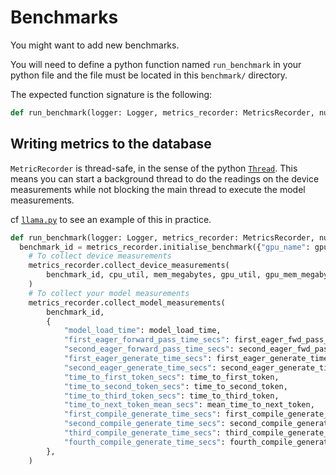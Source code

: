 # Benchmarks

You might want to add new benchmarks.

You will need to define a python function named `run_benchmark` in your python file and the file must be located in this `benchmark/` directory.

The expected function signature is the following:

```py
def run_benchmark(logger: Logger, metrics_recorder: MetricsRecorder, num_tokens_to_generate=100):
```

## Writing metrics to the database

`MetricRecorder` is thread-safe, in the sense of the python [`Thread`](https://docs.python.org/3/library/threading.html#threading.Thread). This means you can start a background thread to do the readings on the device measurements while not blocking the main thread to execute the model measurements.

cf [`llama.py`](./llama.py) to see an example of this in practice.

```py
def run_benchmark(logger: Logger, metrics_recorder: MetricsRecorder, num_tokens_to_generate=100):
  benchmark_id = metrics_recorder.initialise_benchmark({"gpu_name": gpu_name, "model_id": model_id})
    # To collect device measurements
    metrics_recorder.collect_device_measurements(
        benchmark_id, cpu_util, mem_megabytes, gpu_util, gpu_mem_megabytes
    )
    # To collect your model measurements
    metrics_recorder.collect_model_measurements(
        benchmark_id,
        {
            "model_load_time": model_load_time,
            "first_eager_forward_pass_time_secs": first_eager_fwd_pass_time,
            "second_eager_forward_pass_time_secs": second_eager_fwd_pass_time,
            "first_eager_generate_time_secs": first_eager_generate_time,
            "second_eager_generate_time_secs": second_eager_generate_time,
            "time_to_first_token_secs": time_to_first_token,
            "time_to_second_token_secs": time_to_second_token,
            "time_to_third_token_secs": time_to_third_token,
            "time_to_next_token_mean_secs": mean_time_to_next_token,
            "first_compile_generate_time_secs": first_compile_generate_time,
            "second_compile_generate_time_secs": second_compile_generate_time,
            "third_compile_generate_time_secs": third_compile_generate_time,
            "fourth_compile_generate_time_secs": fourth_compile_generate_time,
        },
    )
```
